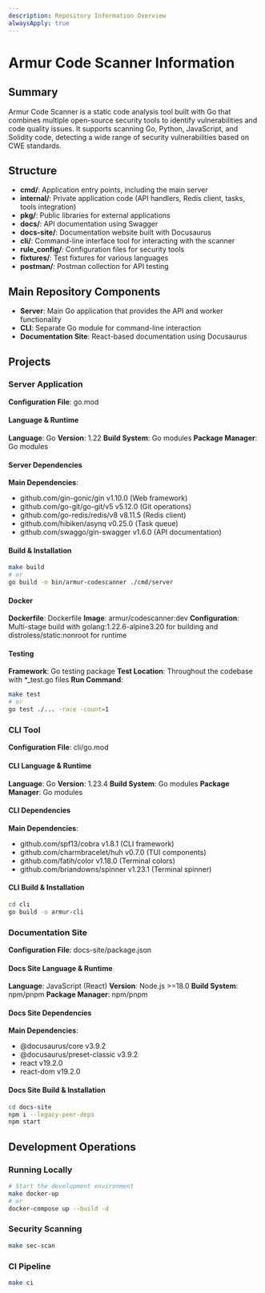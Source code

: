```yaml
---
description: Repository Information Overview
alwaysApply: true
---
```


# Armur Code Scanner Information

## Summary

Armur Code Scanner is a static code analysis tool built with Go that combines multiple open-source security tools to identify vulnerabilities and code quality issues. It supports scanning Go, Python, JavaScript, and Solidity code, detecting a wide range of security vulnerabilities based on CWE standards.

## Structure

- **cmd/**: Application entry points, including the main server
- **internal/**: Private application code (API handlers, Redis client, tasks, tools integration)
- **pkg/**: Public libraries for external applications
- **docs/**: API documentation using Swagger
- **docs-site/**: Documentation website built with Docusaurus
- **cli/**: Command-line interface tool for interacting with the scanner
- **rule_config/**: Configuration files for security tools
- **fixtures/**: Test fixtures for various languages
- **postman/**: Postman collection for API testing

## Main Repository Components

- **Server**: Main Go application that provides the API and worker functionality
- **CLI**: Separate Go module for command-line interaction
- **Documentation Site**: React-based documentation using Docusaurus

## Projects

### Server Application

**Configuration File**: go.mod

#### Language & Runtime

**Language**: Go
**Version**: 1.22
**Build System**: Go modules
**Package Manager**: Go modules

#### Server Dependencies

**Main Dependencies**:

- github.com/gin-gonic/gin v1.10.0 (Web framework)
- github.com/go-git/go-git/v5 v5.12.0 (Git operations)
- github.com/go-redis/redis/v8 v8.11.5 (Redis client)
- github.com/hibiken/asynq v0.25.0 (Task queue)
- github.com/swaggo/gin-swagger v1.6.0 (API documentation)

#### Build & Installation

```bash
make build
# or
go build -o bin/armur-codescanner ./cmd/server
```

#### Docker

**Dockerfile**: Dockerfile
**Image**: armur/codescanner:dev
**Configuration**: Multi-stage build with golang:1.22.6-alpine3.20 for building and distroless/static:nonroot for runtime

#### Testing

**Framework**: Go testing package
**Test Location**: Throughout the codebase with *_test.go files
**Run Command**:

```bash
make test
# or
go test ./... -race -count=1
```

### CLI Tool

**Configuration File**: cli/go.mod

#### CLI Language & Runtime

**Language**: Go
**Version**: 1.23.4
**Build System**: Go modules
**Package Manager**: Go modules

#### CLI Dependencies

**Main Dependencies**:

- github.com/spf13/cobra v1.8.1 (CLI framework)
- github.com/charmbracelet/huh v0.7.0 (TUI components)
- github.com/fatih/color v1.18.0 (Terminal colors)
- github.com/briandowns/spinner v1.23.1 (Terminal spinner)

#### CLI Build & Installation

```bash
cd cli
go build -o armur-cli
```

### Documentation Site

**Configuration File**: docs-site/package.json

#### Docs Site Language & Runtime

**Language**: JavaScript (React)
**Version**: Node.js >=18.0
**Build System**: npm/pnpm
**Package Manager**: npm/pnpm

#### Docs Site Dependencies

**Main Dependencies**:

- @docusaurus/core v3.9.2
- @docusaurus/preset-classic v3.9.2
- react v19.2.0
- react-dom v19.2.0

#### Docs Site Build & Installation

```bash
cd docs-site
npm i --legacy-peer-deps
npm start
```

## Development Operations

### Running Locally

```bash
# Start the development environment
make docker-up
# or
docker-compose up --build -d
```

### Security Scanning

```bash
make sec-scan
```

### CI Pipeline

```bash
make ci
```
